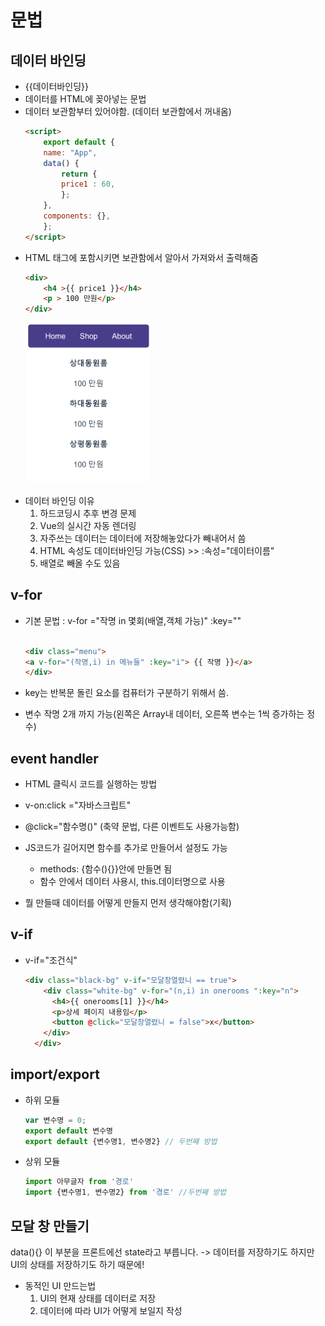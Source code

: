 
# 문법  
## 데이터 바인딩
  - {{데이터바인딩}}
  - 데이터를 HTML에 꽂아넣는 문법
  - 데이터 보관함부터 있어야함. (데이터 보관함에서 꺼내옴)
    ```html       
    <script>
        export default {
        name: "App",
        data() {
            return {
            price1 : 60,
            };
        },
        components: {},
        };
    </script>
    ```
  - HTML 태그에 포함시키면 보관함에서 알아서 가져와서 출력해줌
    ```html  
    <div>
        <h4 >{{ price1 }}</h4>
        <p > 100 만원</p>
    </div>
    ```
    <img src='./picture/데이터바인딩.png' width=200>
    <br>    <br>
  - 데이터 바인딩 이유
    1. 하드코딩시 추후 변경 문제
    2. Vue의 실시간 자동 렌더링
    3. 자주쓰는 데이터는 데이터에 저장해놓았다가 빼내어서 씀
    4. HTML 속성도 데이터바인딩 가능(CSS) >> :속성="데이터이름"
    5. 배열로 빼올 수도 있음
    
## v-for 
  - 기본 문법 : v-for ="작명 in 몇회(배열,객체 가능)" :key=""  

    ``` html  

    <div class="menu">
    <a v-for="(작명,i) in 메뉴들" :key="i"> {{ 작명 }}</a>
    </div>
    
    ```  

  - key는 반복문 돌린 요소를 컴퓨터가 구분하기 위해서 씀.
  - 변수 작명 2개 까지 가능(왼쪽은 Array내 데이터, 오른쪽 변수는 1씩 증가하는 정수)

## event handler
  - HTML 클릭시 코드를 실행하는 방법
  - v-on:click ="자바스크립트"
  - @click="함수명()" (축약 문법, 다른 이벤트도 사용가능함)
  - JS코드가 길어지면 함수를 추가로 만들어서 설정도 가능
    - methods: {함수(){}}안에 만들면 됨
    - 함수 안에서 데이터 사용시, this.데이터명으로 사용<br>  

 - 뭘 만들때 데이터를 어떻게 만들지 먼저 생각해야함(기획)
## v-if
  - v-if="조건식"
    ```html
    <div class="black-bg" v-if="모달창열렸니 == true">
        <div class="white-bg" v-for="(n,i) in onerooms ":key="n">
          <h4>{{ onerooms[1] }}</h4>
          <p>상세 페이지 내용임</p>
          <button @click="모달창열렸니 = false">x</button>
        </div>
      </div>
    ```
## import/export
  - 하위 모듈
    ```javascript
    var 변수명 = 0;
    export default 변수명  
    export default {변수명1, 변수명2} // 두번째 방법
    ```

  - 상위 모듈
    ```javascript
    import 아무글자 from '경로'
    import {변수명1, 변수명2} from '경로' //두번째 방법
    ```
  

## 모달 창 만들기
  data(){} 이 부분을 프론트에선 state라고 부릅니다. 
   -> 데이터를 저장하기도 하지만 UI의 상태를 저장하기도 하기 때문에!
  - 동적인 UI 만드는법
    1. UI의 현재 상태를 데이터로 저장
    2. 데이터에 따라 UI가 어떻게 보일지 작성 